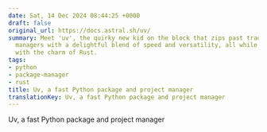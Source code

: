 ```yaml
---
date: Sat, 14 Dec 2024 08:44:25 +0000
draft: false
original_url: https://docs.astral.sh/uv/
summary: Meet 'uv', the quirky new kid on the block that zips past traditional package
  managers with a delightful blend of speed and versatility, all while being sprinkled
  with the charm of Rust.
tags:
- python
- package-manager
- rust
title: Uv, a fast Python package and project manager
translationKey: Uv, a fast Python package and project manager
---
```


Uv, a fast Python package and project manager